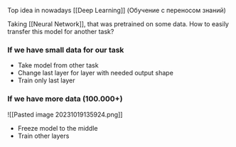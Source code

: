 Top idea in nowadays [[Deep Learning]]
(Обучение с переносом знаний)

Taking [[Neural Network]], that was pretrained on some data. How to easily transfer this model for another task?

### If we have small data for our task
- Take model from other task
- Change last layer for layer with needed output shape
- Train only last layer

### If we have more data (100.000+)

![[Pasted image 20231019135924.png]]
- Freeze model to the middle
- Train other layers